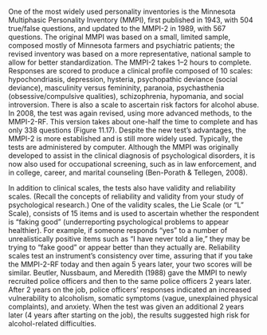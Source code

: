 One of the most widely used personality inventories is the Minnesota Multiphasic Personality Inventory
(MMPI), first published in 1943, with 504 true/false questions, and updated to the MMPI-2 in 1989, with
567 questions. The original MMPI was based on a small, limited sample, composed mostly of Minnesota
farmers and psychiatric patients; the revised inventory was based on a more representative, national
sample to allow for better standardization. The MMPI-2 takes 1–2 hours to complete. Responses are scored
to produce a clinical profile composed of 10 scales: hypochondriasis, depression, hysteria, psychopathic
deviance (social deviance), masculinity versus femininity, paranoia, psychasthenia (obsessive/compulsive
qualities), schizophrenia, hypomania, and social introversion. There is also a scale to ascertain risk factors
for alcohol abuse. In 2008, the test was again revised, using more advanced methods, to the MMPI-2-RF.
This version takes about one-half the time to complete and has only 338 questions (Figure 11.17). Despite
the new test’s advantages, the MMPI-2 is more established and is still more widely used. Typically,
the tests are administered by computer. Although the MMPI was originally developed to assist in the
clinical diagnosis of psychological disorders, it is now also used for occupational screening, such as in law
enforcement, and in college, career, and marital counseling (Ben-Porath & Tellegen, 2008).

In addition to clinical scales, the tests also have validity and reliability scales. (Recall the concepts of
reliability and validity from your study of psychological research.) One of the validity scales, the Lie
Scale (or “L” Scale), consists of 15 items and is used to ascertain whether the respondent is “faking good”
(underreporting psychological problems to appear healthier). For example, if someone responds “yes” to
a number of unrealistically positive items such as “I have never told a lie,” they may be trying to “fake
good” or appear better than they actually are.
Reliability scales test an instrument’s consistency over time, assuring that if you take the MMPI-2-RF today
and then again 5 years later, your two scores will be similar. Beutler, Nussbaum, and Meredith (1988) gave
the MMPI to newly recruited police officers and then to the same police officers 2 years later. After 2 years
on the job, police officers’ responses indicated an increased vulnerability to alcoholism, somatic symptoms
(vague, unexplained physical complaints), and anxiety. When the test was given an additional 2 years later
(4 years after starting on the job), the results suggested high risk for alcohol-related difficulties.
